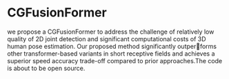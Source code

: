 # CGFusionFormer

we propose a CGFusionFormer to address the challenge of relatively low quality of 2D joint detection and significant computational costs of 3D human pose estimation. Our proposed method significantly outperforms other transformer-based variants in short receptive fields and achieves a superior speed accuracy trade-off compared to prior approaches.The code is about to be open source.
